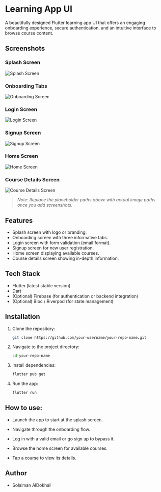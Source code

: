 # Learning App UI

A beautifully designed Flutter learning app UI that offers an engaging onboarding experience, secure authentication, and an intuitive interface to browse course content.

## Screenshots

### Splash Screen  
![Splash Screen](screenshots/splash_screen.png)

### Onboarding Tabs  
![Onboarding Screen](screenshots/onboarding_screen.png)

### Login Screen  
![Login Screen](screenshots/login_screen.png)

### Signup Screen  
![Signup Screen](screenshots/signup_screen.png)

### Home Screen  
![Home Screen](screenshots/home_screen.png)

### Course Details Screen  
![Course Details Screen](screenshots/course_details_screen.png)

> _Note: Replace the placeholder paths above with actual image paths once you add screenshots._

## Features

- Splash screen with logo or branding.
- Onboarding screen with three informative tabs.
- Login screen with form validation (email format).
- Signup screen for new user registration.
- Home screen displaying available courses.
- Course details screen showing in-depth information.

## Tech Stack

- Flutter (latest stable version)
- Dart
- (Optional) Firebase (for authentication or backend integration)
- (Optional) Bloc / Riverpod (for state management)

## Installation

1. Clone the repository:
   ```bash
   git clone https://github.com/your-username/your-repo-name.git
2. Navigate to the project directory:
    ```bash
    cd your-repo-name
3. Install dependencies:
    ```bash
    flutter pub get
4. Run the app:
    ```bash
    flutter run
## How to use:
- Launch the app to start at the splash screen.

- Navigate through the onboarding flow.

- Log in with a valid email or go sign up to bypass it.

- Browse the home screen for available courses.

- Tap a course to view its details.
## Author
- Solaiman AlDokhail
